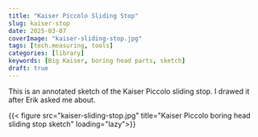 ```yaml
---
title: "Kaiser Piccolo Sliding Stop"
slug: kaiser-stop
date: 2025-03-07
coverImage: "kaiser-sliding-stop.jpg"
tags: [tech.measuring, tools]
categories: [library]
keywords: [Big Kaiser, boring head parts, sketch]
draft: true
---
```


This is an annotated sketch of the Kaiser Piccolo sliding stop. I
drawed it after Erik asked me about.


{{< figure src="kaiser-sliding-stop.jpg" title="Kaiser Piccolo boring head sliding stop sketch"	loading="lazy">}}

<!--
{{< figure src="original.jpg" loading="lazy">}}

{{< youtube k38Vl8QqrZE >}}
-->
